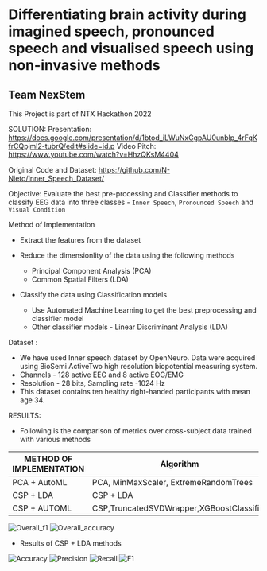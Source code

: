 # Differentiating  brain activity during imagined speech, pronounced speech and visualised speech using non-invasive methods
## Team NexStem
This Project is part of NTX Hackathon 2022 

SOLUTION: 
Presentation: https://docs.google.com/presentation/d/1btod_iLWuNxCgpAU0unblp_4rFqKfrCQpjml2-tubrQ/edit#slide=id.p
Video Pitch: https://www.youtube.com/watch?v=HhzQKsM4404


Original Code and Dataset: https://github.com/N-Nieto/Inner_Speech_Dataset/

Objective: Evaluate the best pre-processing and Classifier methods to classify EEG data into three classes - `Inner Speech`, `Pronounced Speech` and `Visual Condition`

Method of Implementation

- Extract the features from the dataset
- Reduce the dimensionlity of the data using the following methods
  - Principal Component Analysis (PCA)
  - Common Spatial Filters (LDA)
  
- Classify the data using Classification models
    - Use Automated Machine Learning to get the best preprocessing and classifier model
    - Other classifier models - Linear Discriminant Analysis (LDA)
    
 Dataset :
 
- We have used Inner speech dataset by OpenNeuro. Data were acquired using BioSemi ActiveTwo high resolution biopotential measuring system.​
- Channels - 128 active EEG and 8 active EOG/EMG​
- Resolution - 28 bits, Sampling rate -1024 Hz​
- This dataset contains ten healthy right-handed participants with mean age 34. 

RESULTS:

- Following is the comparison of metrics over cross-subject data trained with various methods

| METHOD OF IMPLEMENTATION | Algorithm |	ACCURACY |	F1 Score |
| ------------------------- | --------- | --------- | ------------ |
PCA + AutoML	|PCA, MinMaxScaler, ExtremeRandomTrees |	41.31%	| 0.03711 |
CSP + LDA| 	CSP + LDA	| 52.15%	| 0.5215|
CSP + AUTOML |CSP,TruncatedSVDWrapper,XGBoostClassifier| 	79.45%	| 0.7933 |

![Overall_f1](https://user-images.githubusercontent.com/47343923/198880777-3a1e75ac-3703-4ea1-ae3e-e1e7a99f4851.png)
![Overall_accuracy](https://user-images.githubusercontent.com/47343923/198880787-2832951f-3cd2-48ad-88ef-545310b738b4.png)

- Results of CSP + LDA methods

![Accuracy](https://user-images.githubusercontent.com/47343923/198880804-fd1445d7-a480-4ad6-8554-a3a6f5dcb096.png)
![Precision](https://user-images.githubusercontent.com/47343923/198880817-5435ac14-7e4b-470b-8abb-453a5d1cd701.png)
![Recall](https://user-images.githubusercontent.com/47343923/198880829-97948b99-5907-42cb-a579-fffcde2d43d0.png)
![F1](https://user-images.githubusercontent.com/47343923/198880837-ca2c5c42-f97d-4595-9bc6-b83608d2f939.png)
